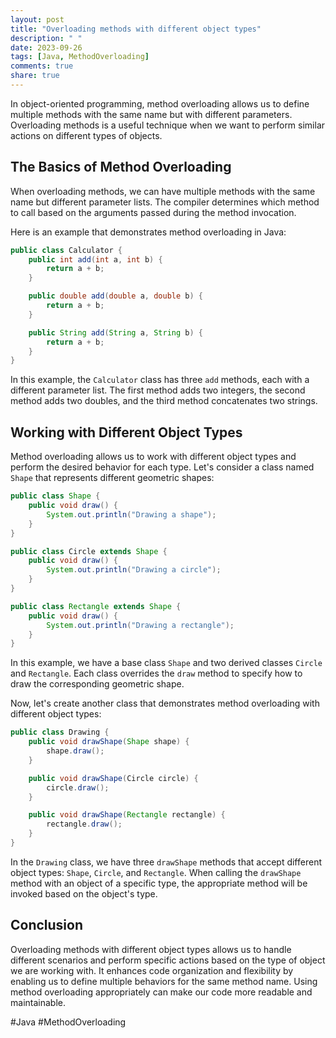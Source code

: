 ```yaml
---
layout: post
title: "Overloading methods with different object types"
description: " "
date: 2023-09-26
tags: [Java, MethodOverloading]
comments: true
share: true
---
```


In object-oriented programming, method overloading allows us to define multiple methods with the same name but with different parameters. Overloading methods is a useful technique when we want to perform similar actions on different types of objects.

## The Basics of Method Overloading

When overloading methods, we can have multiple methods with the same name but different parameter lists. The compiler determines which method to call based on the arguments passed during the method invocation.

Here is an example that demonstrates method overloading in Java:

```java
public class Calculator {
    public int add(int a, int b) {
        return a + b;
    }

    public double add(double a, double b) {
        return a + b;
    }

    public String add(String a, String b) {
        return a + b;
    }
}
```

In this example, the `Calculator` class has three `add` methods, each with a different parameter list. The first method adds two integers, the second method adds two doubles, and the third method concatenates two strings.

## Working with Different Object Types

Method overloading allows us to work with different object types and perform the desired behavior for each type. Let's consider a class named `Shape` that represents different geometric shapes:

```java
public class Shape {
    public void draw() {
        System.out.println("Drawing a shape");
    }
}

public class Circle extends Shape {
    public void draw() {
        System.out.println("Drawing a circle");
    }
}

public class Rectangle extends Shape {
    public void draw() {
        System.out.println("Drawing a rectangle");
    }
}
```

In this example, we have a base class `Shape` and two derived classes `Circle` and `Rectangle`. Each class overrides the `draw` method to specify how to draw the corresponding geometric shape.

Now, let's create another class that demonstrates method overloading with different object types:

```java
public class Drawing {
    public void drawShape(Shape shape) {
        shape.draw();
    }

    public void drawShape(Circle circle) {
        circle.draw();
    }

    public void drawShape(Rectangle rectangle) {
        rectangle.draw();
    }
}
```

In the `Drawing` class, we have three `drawShape` methods that accept different object types: `Shape`, `Circle`, and `Rectangle`. When calling the `drawShape` method with an object of a specific type, the appropriate method will be invoked based on the object's type.

## Conclusion

Overloading methods with different object types allows us to handle different scenarios and perform specific actions based on the type of object we are working with. It enhances code organization and flexibility by enabling us to define multiple behaviors for the same method name. Using method overloading appropriately can make our code more readable and maintainable.

#Java #MethodOverloading